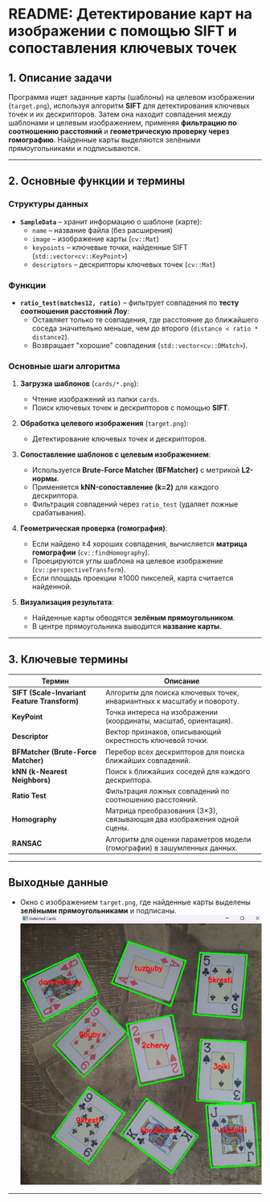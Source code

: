 # **README: Детектирование карт на изображении с помощью SIFT и сопоставления ключевых точек**  

## **1. Описание задачи**  
Программа ищет заданные карты (шаблоны) на целевом изображении (`target.png`), используя алгоритм **SIFT** для детектирования ключевых точек и их дескрипторов. Затем она находит совпадения между шаблонами и целевым изображением, применяя **фильтрацию по соотношению расстояний** и **геометрическую проверку через гомографию**. Найденные карты выделяются зелёными прямоугольниками и подписываются.  

---

## **2. Основные функции и термины**  

### **Структуры данных**  
- **`SampleData`** – хранит информацию о шаблоне (карте):  
  - `name` – название файла (без расширения)  
  - `image` – изображение карты (`cv::Mat`)  
  - `keypoints` – ключевые точки, найденные SIFT (`std::vector<cv::KeyPoint>`)  
  - `descriptors` – дескрипторы ключевых точек (`cv::Mat`)  

### **Функции**  
- **`ratio_test(matches12, ratio)`** – фильтрует совпадения по **тесту соотношения расстояний Лоу**:  
  - Оставляет только те совпадения, где расстояние до ближайшего соседа значительно меньше, чем до второго (`distance < ratio * distance2`).  
  - Возвращает "хорошие" совпадения (`std::vector<cv::DMatch>`).  

### **Основные шаги алгоритма**  
1. **Загрузка шаблонов** (`cards/*.png`):  
   - Чтение изображений из папки `cards`.  
   - Поиск ключевых точек и дескрипторов с помощью **SIFT**.  

2. **Обработка целевого изображения** (`target.png`):  
   - Детектирование ключевых точек и дескрипторов.  

3. **Сопоставление шаблонов с целевым изображением**:  
   - Используется **Brute-Force Matcher (BFMatcher)** с метрикой **L2-нормы**.  
   - Применяется **kNN-сопоставление (k=2)** для каждого дескриптора.  
   - Фильтрация совпадений через `ratio_test` (удаляет ложные срабатывания).  

4. **Геометрическая проверка (гомография)**:  
   - Если найдено ≥4 хороших совпадения, вычисляется **матрица гомографии** (`cv::findHomography`).  
   - Проецируются углы шаблона на целевое изображение (`cv::perspectiveTransform`).  
   - Если площадь проекции ≥1000 пикселей, карта считается найденной.  

5. **Визуализация результата**:  
   - Найденные карты обводятся **зелёным прямоугольником**.  
   - В центре прямоугольника выводится **название карты**.  

---

## **3. Ключевые термины**  
| Термин                                       | Описание                                                                 |
| -------------------------------------------- | ------------------------------------------------------------------------ |
| **SIFT (Scale-Invariant Feature Transform)** | Алгоритм для поиска ключевых точек, инвариантных к масштабу и повороту.  |
| **KeyPoint**                                 | Точка интереса на изображении (координаты, масштаб, ориентация).         |
| **Descriptor**                               | Вектор признаков, описывающий окрестность ключевой точки.                |
| **BFMatcher (Brute-Force Matcher)**          | Перебор всех дескрипторов для поиска ближайших совпадений.               |
| **kNN (k-Nearest Neighbors)**                | Поиск `k` ближайших соседей для каждого дескриптора.                     |
| **Ratio Test**                               | Фильтрация ложных совпадений по соотношению расстояний.                  |
| **Homography**                               | Матрица преобразования (3×3), связывающая два изображения одной сцены.   |
| **RANSAC**                                   | Алгоритм для оценки параметров модели (гомографии) в зашумленных данных. |

---

## **Выходные данные**  
- Окно с изображением `target.png`, где найденные карты выделены **зелёными прямоугольниками** и подписаны.  
![alt text](image.png)
---